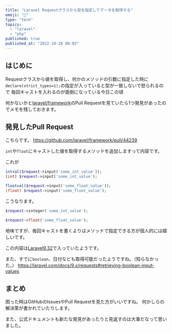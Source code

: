 ```yaml
---
title: "Laravel Requestクラスから型を指定してデータを取得する"
emoji: "🚒"
type: "tech"
topics:
  - "laravel"
  - "php"
published: true
published_at: "2022-10-28 00:02"
---
```


## はじめに

Requestクラスから値を取得し、何かのメソッドの引数に指定した時に
`declare(strict_types=1);`の指定が入っていると型が一致しないで怒られるので
毎回キャストを入れるのが面倒になっている今日この頃

何かないかと[laravel/framework](https://github.com/laravel/framework)のPull Requestを見ていたら1つ発見があったのでメモを残しておきます。

## 発見したPull Request

こちらです。
https://github.com/laravel/framework/pull/44239

`int`や`float`にキャストした値を取得するメソッドを追加しますって内容です。

これが
```php
intval($request->input('some_int_value'));
(int) $request->input('some_int_value');

floatval($request->input('some_float_value'));
(float) $request->input('some_float_value');
```

こうなります。

```php
$request->integer('some_int_value');

$request->float('some_float_value');
```

地味ですが、毎回キャストを書くよりはメソッドで指定できる方が個人的には嬉しいです。

この内容は[Laravel9.32](https://github.com/laravel/framework/releases/tag/v9.32.0)で入っていたようです。

また、すでに`boolean`、日付なども取得可能だったようですね。（知らなかった。）
https://laravel.com/docs/9.x/requests#retrieving-boolean-input-values

## まとめ

困った時はGitHubのIssuesやPull Requestを見た方がいいですね。
何かしらの解決策が書かれていたりします。

また、公式ドキュメントも新たな発見があったりと見返すのは大事だなって思いました。

